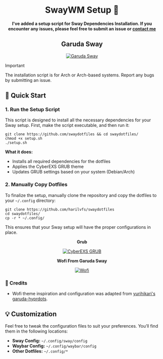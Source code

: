 <h1 align="center">SwayWM Setup 🚀</h1>

<p align="center"><strong>I've added a setup script for Sway Dependencies Installation. If you encounter any issues, please feel free to submit an issue or <a href="mailto:ingoprivate@gmail.com">contact me</a></strong>

<h2 align="center">Garuda Sway</h2>
<p align="center">
  <a href="/" target="_blank" rel="noreferrer"><img src="https://github.com/harilvfs/assets/blob/main/IMG_20240706_232523.png" alt="Garuda Sway"></a>
</p>

> [!IMPORTANT]
> The installation script is for Arch or Arch-based systems. Report any bugs by submitting an issue.

<h2>🚀 Quick Start</h2>

<h3>1. Run the Setup Script</h3>
<p>This script is designed to install all the necessary dependencies for your Sway setup. First, make the script executable, and then run it:</p>

<pre><code>git clone https://github.com/swaydotfiles && cd swaydotfiles/
chmod +x setup.sh
./setup.sh</code></pre>

<p><strong>What it does:</strong></p>
<ul>
  <li>Installs all required dependencies for the dotfiles</li>
  <li>Applies the CyberEXS GRUB theme</li>
  <li>Updates GRUB settings based on your system (Debian/Arch)</li>
</ul>

<h3>2. Manually Copy Dotfiles</h3>
<p>To finalize the setup, manually clone the repository and copy the dotfiles to your <code>~/.config</code> directory:</p>

<pre><code>git clone https://github.com/harilvfs/swaydotfiles
cd swaydotfiles/
cp -r * ~/.config/</code></pre>

<p>This ensures that your Sway setup will have the proper configurations in place.</p>

<p align="center"><strong>Grub</strong></p>
<p align="center">
  <a href="/" target="_blank" rel="noreferrer"><img src="https://github.com/Jacksaur/Gorgeous-GRUB/blob/main/Images/CyberEXS.png" alt="CyberEXS GRUB"></a>
</p>

<p align="center"><strong>Wofi From Garuda Sway</strong> </p>
<p align="center">
  <a href="/" target="_blank" rel="noreferrer"><img src="https://github.com/harilvfs/assets/blob/main/swappy-20240706-232843.png" alt="Wofi"></a>
</p>

<h3>🎨 Credits</h3>
<ul>
  <li>Wofi theme inspiration and configuration was adapted from <a href="https://github.com/yurihikari/garuda-hyprdots">yurihikari's garuda-hyprdots</a>.</li>
</ul>

<h2>💡 Customization</h2>
<p>Feel free to tweak the configuration files to suit your preferences. You’ll find them in the following locations:</p>
<ul>
  <li><strong>Sway Config:</strong> <code>~/.config/sway/config</code></li>
  <li><strong>Waybar Config:</strong> <code>~/.config/waybar/config</code></li>
  <li><strong>Other Dotfiles:</strong> <code>~/.config/*</code></li>
</ul>


